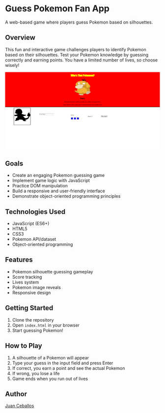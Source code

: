 # Guess Pokemon Fan App

A web-based game where players guess Pokemon based on silhouettes.

## Overview

This fun and interactive game challenges players to identify Pokemon based on their silhouettes. Test your Pokemon knowledge by guessing correctly and earning points. You have a limited number of lives, so choose wisely!

![Main-Page-Sample](assets/main-page-app.png)


## Goals

- Create an engaging Pokemon guessing game
- Implement game logic with JavaScript
- Practice DOM manipulation
- Build a responsive and user-friendly interface
- Demonstrate object-oriented programming principles

## Technologies Used

- JavaScript (ES6+)
- HTML5
- CSS3
- Pokemon API/dataset
- Object-oriented programming

## Features

- Pokemon silhouette guessing gameplay
- Score tracking
- Lives system
- Pokemon image reveals
- Responsive design

## Getting Started

1. Clone the repository
2. Open `index.html` in your browser
3. Start guessing Pokemon!

## How to Play

1. A silhouette of a Pokemon will appear
2. Type your guess in the input field and press Enter
3. If correct, you earn a point and see the actual Pokemon
4. If wrong, you lose a life
5. Game ends when you run out of lives

## Author

[Juan Ceballos](https://github.com/Juan-Ceballos)
